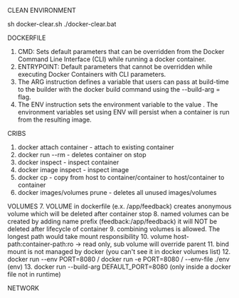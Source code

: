 CLEAN ENVIRONMENT

sh docker-clear.sh
./docker-clear.bat

DOCKERFILE  
1) CMD: Sets default parameters that can be overridden from the Docker Command Line Interface (CLI) while running a docker container.
2) ENTRYPOINT: Default parameters that cannot be overridden while executing Docker Containers with CLI parameters.
3) The ARG instruction defines a variable that users can pass at build-time to the builder with the docker build command using the --build-arg <varname>=<value> flag.
4) The ENV instruction sets the environment variable <key> to the value <value>. The environment variables set using ENV will persist when a container is run from the resulting image.

CRIBS
1. docker attach container - attach to existing container
2. docker run --rm - deletes container on stop
3. docker inspect - inspect container
4. docker image inspect - inspect image
5. docker cp - copy from host to container/container to host/container to container
6. docker images/volumes prune - deletes all unused images/volumes

VOLUMES
7. VOLUME in dockerfile (e.x. /app/feedback) creates anonymous volume which will be deleted after container stop
8. named volumes can be created by adding name prefix (feedback:/app/feedback) it will NOT be deleted after lifecycle of container
9. combining volumes is allowed. The longest path would take mount responsibility
10. volume host-path:container-path:ro -> read only, sub volume will override parent
11. bind mount is not managed by docker (you can't see it in docker volumes list)
12. docker run --env PORT=8080 / docker run -e PORT=8080 / --env-file ./env (env)
13. docker run --build-arg DEFAULT_PORT=8080 (only inside a docker file not in runtime)

NETWORK
